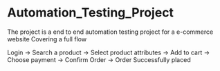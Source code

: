 # Automation_Testing_Project

The project is a end to end automation testing project for a e-commerce website Covering a full flow                                                                                                                  

Login -> Search a product -> Select product attributes -> Add to cart -> Choose payment -> Confirm Order -> Order Successfully placed
